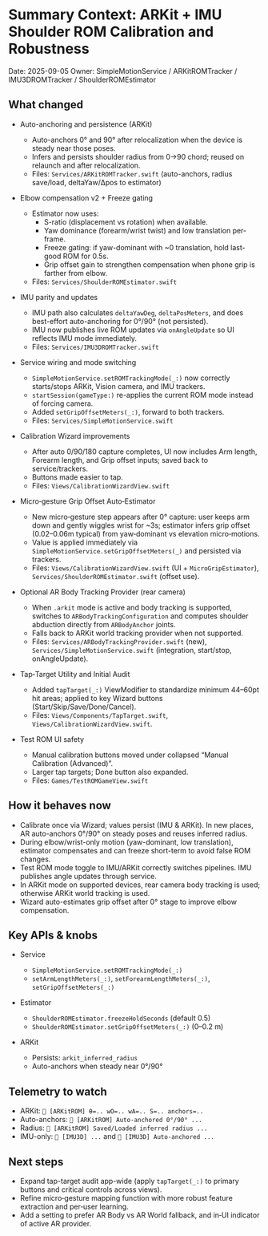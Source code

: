 # Summary Context: ARKit + IMU Shoulder ROM Calibration and Robustness

Date: 2025-09-05
Owner: SimpleMotionService / ARKitROMTracker / IMU3DROMTracker / ShoulderROMEstimator

## What changed

- Auto-anchoring and persistence (ARKit)
  - Auto-anchors 0° and 90° after relocalization when the device is steady near those poses.
  - Infers and persists shoulder radius from 0→90 chord; reused on relaunch and after relocalization.
  - Files: `Services/ARKitROMTracker.swift` (auto-anchors, radius save/load, deltaYaw/Δpos to estimator)

- Elbow compensation v2 + Freeze gating
  - Estimator now uses:
    - S-ratio (displacement vs rotation) when available.
    - Yaw dominance (forearm/wrist twist) and low translation per-frame.
    - Freeze gating: if yaw-dominant with ~0 translation, hold last-good ROM for 0.5s.
    - Grip offset gain to strengthen compensation when phone grip is farther from elbow.
  - Files: `Services/ShoulderROMEstimator.swift`

- IMU parity and updates
  - IMU path also calculates `deltaYawDeg`, `deltaPosMeters`, and does best-effort auto-anchoring for 0°/90° (not persisted).
  - IMU now publishes live ROM updates via `onAngleUpdate` so UI reflects IMU mode immediately.
  - Files: `Services/IMU3DROMTracker.swift`

- Service wiring and mode switching
  - `SimpleMotionService.setROMTrackingMode(_:)` now correctly starts/stops ARKit, Vision camera, and IMU trackers.
  - `startSession(gameType:)` re-applies the current ROM mode instead of forcing camera.
  - Added `setGripOffsetMeters(_:)`, forward to both trackers.
  - Files: `Services/SimpleMotionService.swift`

- Calibration Wizard improvements
  - After auto 0/90/180 capture completes, UI now includes Arm length, Forearm length, and Grip offset inputs; saved back to service/trackers.
  - Buttons made easier to tap.
  - Files: `Views/CalibrationWizardView.swift`

- Micro‑gesture Grip Offset Auto‑Estimator
  - New micro‑gesture step appears after 0° capture: user keeps arm down and gently wiggles wrist for ~3s; estimator infers grip offset (0.02–0.06m typical) from yaw‑dominant vs elevation micro‑motions.
  - Value is applied immediately via `SimpleMotionService.setGripOffsetMeters(_)` and persisted via trackers.
  - Files: `Views/CalibrationWizardView.swift` (UI + `MicroGripEstimator`), `Services/ShoulderROMEstimator.swift` (offset use).

- Optional AR Body Tracking Provider (rear camera)
  - When `.arkit` mode is active and body tracking is supported, switches to `ARBodyTrackingConfiguration` and computes shoulder abduction directly from `ARBodyAnchor` joints.
  - Falls back to ARKit world tracking provider when not supported.
  - Files: `Services/ARBodyTrackingProvider.swift` (new), `Services/SimpleMotionService.swift` (integration, start/stop, onAngleUpdate).

- Tap‑Target Utility and Initial Audit
  - Added `tapTarget(_:)` ViewModifier to standardize minimum 44–60pt hit areas; applied to key Wizard buttons (Start/Skip/Save/Done/Cancel).
  - Files: `Views/Components/TapTarget.swift`, `Views/CalibrationWizardView.swift`.

- Test ROM UI safety
  - Manual calibration buttons moved under collapsed “Manual Calibration (Advanced)”.
  - Larger tap targets; Done button also expanded.
  - Files: `Games/TestROMGameView.swift`

## How it behaves now

- Calibrate once via Wizard; values persist (IMU & ARKit). In new places, AR auto-anchors 0°/90° on steady poses and reuses inferred radius.
- During elbow/wrist-only motion (yaw-dominant, low translation), estimator compensates and can freeze short-term to avoid false ROM changes.
- Test ROM mode toggle to IMU/ARKit correctly switches pipelines. IMU publishes angle updates through service.
- In ARKit mode on supported devices, rear camera body tracking is used; otherwise ARKit world tracking is used.
- Wizard auto-estimates grip offset after 0° stage to improve elbow compensation.

## Key APIs & knobs

- Service
  - `SimpleMotionService.setROMTrackingMode(_:)`
  - `setArmLengthMeters(_:)`, `setForearmLengthMeters(_:)`, `setGripOffsetMeters(_:)`

- Estimator
  - `ShoulderROMEstimator.freezeHoldSeconds` (default 0.5)
  - `ShoulderROMEstimator.setGripOffsetMeters(_:)` (0–0.2 m)

- ARKit
  - Persists: `arkit_inferred_radius`
  - Auto-anchors when steady near 0°/90°

## Telemetry to watch

- ARKit: `🧠 [ARKitROM] θ=.. wO=.. wA=.. S=.. anchors=..`
- Auto-anchors: `🔧 [ARKitROM] Auto-anchored 0°/90° ...`
- Radius: `💾 [ARKitROM] Saved/Loaded inferred radius ...`
- IMU-only: `🧠 [IMU3D] ...` and `🔧 [IMU3D] Auto-anchored ...`

## Next steps

- Expand tap-target audit app-wide (apply `tapTarget(_:)` to primary buttons and critical controls across views).
- Refine micro‑gesture mapping function with more robust feature extraction and per‑user learning.
- Add a setting to prefer AR Body vs AR World fallback, and in‑UI indicator of active AR provider.
